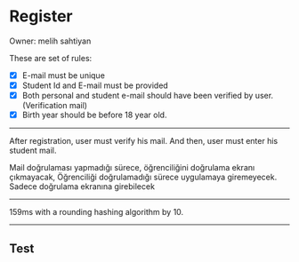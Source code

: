 # Register

Owner: melih sahtiyan

These are set of rules:

- [x]  E-mail must be unique
- [x]  Student Id and E-mail must be provided
- [x]  Both personal and student e-mail should have been verified by user. (Verification mail)
- [x]  Birth year should be before 18 year old.

---

After registration, user must verify his mail. And then, user must enter his student mail.

Mail doğrulaması yapmadığı sürece, öğrenciliğini doğrulama ekranı çıkmayacak,
Öğrenciliği doğrulamadığı sürece uygulamaya giremeyecek. Sadece doğrulama ekranına girebilecek

---

159ms with a rounding hashing algorithm by 10.

---

## Test